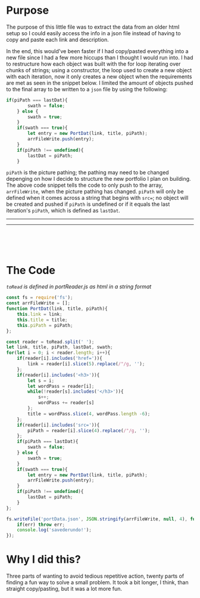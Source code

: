 # **Purpose**

The purpose of this little file was to extract the data from an older html setup so I could easily access the info in a json file instead of having to copy and paste each link and description. 

In the end, this would've been faster if I had copy/pasted everything into a new file since I had a few more hiccups than I thought I would run into. I had to restructure how each object was built with the for loop iterating over chunks of strings; using a constructor, the loop used to create a new object with each iteration, now it only creates a new object when the requirements are met as seen in the snippet below. I limited the amount of objects pushed to the final array to be written to a `json` file by using the following:

```javascript
if(piPath === lastDat){
        swath = false;
    } else {
        swath = true;
    }
    if(swath === true){
        let entry = new PortDat(link, title, piPath);
        arrFileWrite.push(entry);
    }
    if(piPath !== undefined){
        lastDat = piPath;
    }
```

`piPath` is the picture pathing; the pathing may need to be changed depenging on how I decide to structure the new portfolio I plan on building. The above code snippet tells the code to only push to the array, `arrFileWrite`, when the picture pathing has changed. `piPath` will only be defined when it comes across a string that begins with `src=`; no object will be created and pushed if `piPath` is undefined or if it equals the last iteration's `piPath`, which is defined as `lastDat`.

---
---
<br><br><br>

# **The Code**

*`toRead` is defined in portReader.js as html in a string format*

```javascript
const fs = require('fs');
const arrFileWrite = [];
function PortDat(link, title, piPath){
    this.link = link;
    this.title = title;
    this.piPath = piPath;
};

const reader = toRead.split(' ');
let link, title, piPath, lastDat, swath;
for(let i = 0; i < reader.length; i++){
    if(reader[i].includes('href=')){
        link = reader[i].slice(5).replace(/"/g, '');
    };
    if(reader[i].includes('<h3>')){
        let s = i;
        let wordPass = reader[i];
        while(!reader[s].includes('</h3>')){
            s++;
            wordPass += reader[s]
        };
        title = wordPass.slice(4, wordPass.length -6);
    };
    if(reader[i].includes('src=')){
        piPath = reader[i].slice(4).replace(/"/g, '');
    };
    if(piPath === lastDat){
        swath = false;
    } else {
        swath = true;
    }
    if(swath === true){
        let entry = new PortDat(link, title, piPath);
        arrFileWrite.push(entry);
    }
    if(piPath !== undefined){
        lastDat = piPath;
    }
};

fs.writeFile('portData.json', JSON.stringify(arrFileWrite, null, 4), function(err){
    if(err) throw err;
    console.log('savederundo!');
});
```

# Why I did this?

Three parts of wanting to avoid tedious repetitive action, twenty parts of finding a fun way to solve a small problem. It took a bit longer, I think, than straight copy/pasting, but it was a lot more fun.